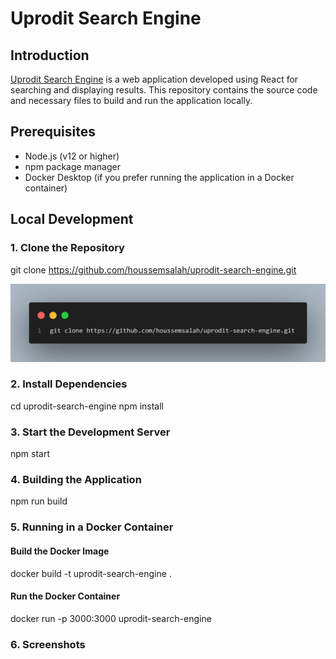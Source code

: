 # Uprodit Search Engine

## Introduction
[Uprodit Search Engine](https://github.com/houssemsalah/uprodit-search-engine) is a web application developed using React for searching and displaying results. This repository contains the source code and necessary files to build and run the application locally.

## Prerequisites
- Node.js (v12 or higher)
- npm package manager
- Docker Desktop (if you prefer running the application in a Docker container)

## Local Development

### 1. Clone the Repository

 git clone https://github.com/houssemsalah/uprodit-search-engine.git
 
 ![project cloning](./src/assets/clone.png)

### 2. Install Dependencies

cd uprodit-search-engine
npm install
### 3. Start the Development Server

npm start
<!-- This will start the development server and the application will be accessible at http://localhost:3000 in your web browser. -->

### 4. Building the Application

npm run build
<!-- This command will create a production-ready build of the application in the build directory. -->

### 5. Running in a Docker Container

   #### Build the Docker Image

docker build -t uprodit-search-engine .

   #### Run the Docker Container

docker run -p 3000:3000 uprodit-search-engine

<!-- The application will be accessible at http://localhost in your web browser. -->

### 6. Screenshots


